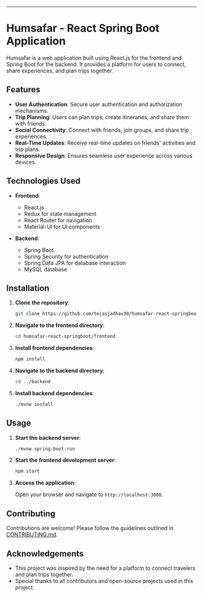
---

# Humsafar - React Spring Boot Application

Humsafar is a web application built using React.js for the frontend and Spring Boot for the backend. It provides a platform for users to connect, share experiences, and plan trips together.

## Features

- **User Authentication**: Secure user authentication and authorization mechanisms.
- **Trip Planning**: Users can plan trips, create itineraries, and share them with friends.
- **Social Connectivity**: Connect with friends, join groups, and share trip experiences.
- **Real-Time Updates**: Receive real-time updates on friends' activities and trip plans.
- **Responsive Design**: Ensures seamless user experience across various devices.

## Technologies Used

- **Frontend**:
  - React.js
  - Redux for state management
  - React Router for navigation
  - Material-UI for UI components

- **Backend**:
  - Spring Boot
  - Spring Security for authentication
  - Spring Data JPA for database interaction
  - MySQL database

## Installation

1. **Clone the repository**:

   ```bash
   git clone https://github.com/tejasjadhav30/humsafar-react-springboot.git
   ```

2. **Navigate to the frontend directory**:

   ```bash
   cd humsafar-react-springboot/frontend
   ```

3. **Install frontend dependencies**:

   ```bash
   npm install
   ```

4. **Navigate to the backend directory**:

   ```bash
   cd ../backend
   ```

5. **Install backend dependencies**:

   ```bash
   ./mvnw install
   ```

## Usage

1. **Start the backend server**:

   ```bash
   ./mvnw spring-boot:run
   ```

2. **Start the frontend development server**:

   ```bash
   npm start
   ```

3. **Access the application**:

   Open your browser and navigate to `http://localhost:3000`.

## Contributing

Contributions are welcome! Please follow the guidelines outlined in [CONTRIBUTING.md](CONTRIBUTING.md).



## Acknowledgements

- This project was inspired by the need for a platform to connect travelers and plan trips together.
- Special thanks to all contributors and open-source projects used in this project.

